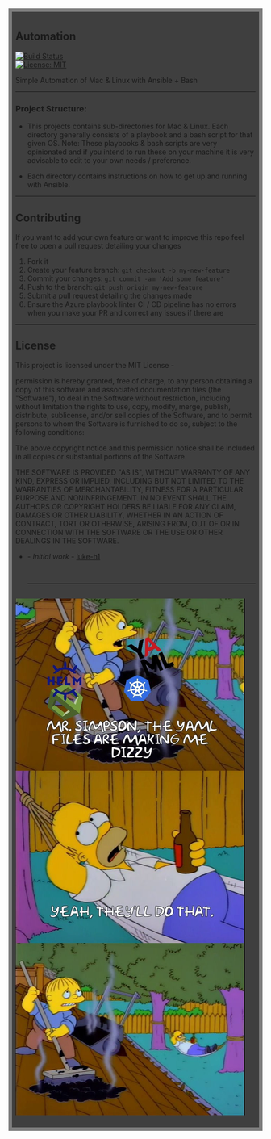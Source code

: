<div style="background:rgba(0,0,0,0.5);padding:0.5em;">
<div style="background:rgba(0,0,0,0.5);padding:0.5em;">
<h2>Automation</h2>   

[![Build Status](https://dev.azure.com/lukehowsam/testing/_apis/build/status/luke-h1.Automation%20(1)?branchName=main)](https://dev.azure.com/lukehowsam/testing/_build/latest?definitionId=4&branchName=main)
<br>
[![License: MIT](https://img.shields.io/badge/License-MIT-yellow.svg)](https://opensource.org/licenses/MIT)  


Simple Automation of Mac & Linux with Ansible + Bash 
<hr>


### Project Structure: 
  * This projects contains sub-directories for Mac & Linux. Each directory generally consists of a playbook and a bash script for that given OS. Note: These playbooks & bash scripts are very opinionated and if you intend to run these on your machine it is very advisable to edit to your own needs / preference. 

  * Each directory contains instructions on how to get up and running with Ansible. 
<hr>


## Contributing
If you want to add your own feature or want to improve this repo feel free to open a pull request detailing your changes
1. Fork it 
2. Create your feature branch: `git checkout -b my-new-feature`
3. Commit your changes: `git commit -am 'Add some feature'`
4. Push to the branch: `git push origin my-new-feature`
5. Submit a pull request detailing the changes made 
6. Ensure the Azure playbook linter CI / CD pipeline has no errors when you make your PR and correct any issues if there are 


<hr>

## License
This project is licensed under the MIT License - 

permission is hereby granted, free of charge, to any person obtaining a copy of this software and associated documentation files (the "Software"), to deal in the Software without restriction, including without limitation the rights to use, copy, modify, merge, publish, distribute, sublicense, and/or sell copies of the Software, and to permit persons to whom the Software is furnished to do so, subject to the following conditions:

The above copyright notice and this permission notice shall be included in all copies or substantial portions of the Software.

THE SOFTWARE IS PROVIDED "AS IS", WITHOUT WARRANTY OF ANY KIND, EXPRESS OR IMPLIED, INCLUDING BUT NOT LIMITED TO THE WARRANTIES OF MERCHANTABILITY, FITNESS FOR A PARTICULAR PURPOSE AND NONINFRINGEMENT. IN NO EVENT SHALL THE AUTHORS OR COPYRIGHT HOLDERS BE LIABLE FOR ANY CLAIM, DAMAGES OR OTHER LIABILITY, WHETHER IN AN ACTION OF CONTRACT, TORT OR OTHERWISE, ARISING FROM, OUT OF OR IN CONNECTION WITH THE SOFTWARE OR THE USE OR OTHER DEALINGS IN THE SOFTWARE.

* **<luke-h1>** - *Initial work* - [luke-h1](https://github.com/luke-h1) 
  
  <br> 
  <hr>
##

![](/static/image.jpeg)





